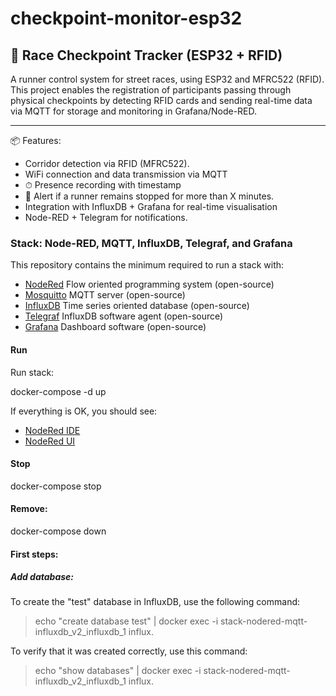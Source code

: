 # checkpoint-monitor-esp32
## 🏁 Race Checkpoint Tracker (ESP32 + RFID)

A runner control system for street races, using ESP32 and MFRC522 (RFID). This project enables the registration of participants passing through physical checkpoints by detecting RFID cards and sending real-time data via MQTT for storage and monitoring in Grafana/Node-RED.

---

📦 Features:

- Corridor detection via RFID (MFRC522).
- WiFi connection and data transmission via MQTT
- ⏱ Presence recording with timestamp
- 🚨 Alert if a runner remains stopped for more than X minutes.
- Integration with InfluxDB + Grafana for real-time visualisation
- Node-RED + Telegram for notifications.

### Stack: Node-RED, MQTT, InfluxDB, Telegraf, and Grafana

This repository contains the minimum required to run a stack with:

* [NodeRed](https://nodered.org/) Flow oriented programming system (open-source)
* [Mosquitto](https://mosquitto.org/) MQTT server (open-source)
* [InfluxDB](https://www.influxdata.com/products/influxdb-overview/) Time series oriented database (open-source)
* [Telegraf](https://www.influxdata.com/time-series-platform/telegraf/) InfluxDB software agent (open-source)
* [Grafana](https://grafana.com/) Dashboard software (open-source)

#### Run
Run stack:

docker-compose -d up

If everything is OK, you should see:

* [NodeRed IDE](http://localhost:1880)
* [NodeRed UI](http://localhost:1880/ui)

#### Stop

docker-compose stop

#### Remove:

docker-compose down

#### First steps:

##### Add database:

To create the "test" database in InfluxDB, use the following command:

> echo "create database test" | docker exec -i stack-nodered-mqtt-influxdb_v2_influxdb_1 influx.

To verify that it was created correctly, use this command:

> echo "show databases" | docker exec -i stack-nodered-mqtt-influxdb_v2_influxdb_1 influx.
